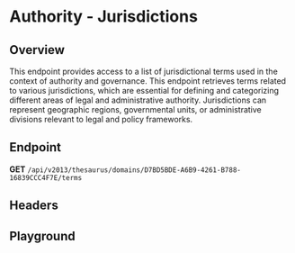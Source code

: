 <script setup>
import "../../../style.css"
import SwaggerUI from "../../../swagger/view/SwaggerUI.vue"
import swaggerJson from "../../../swagger/json/thesaurus/authority/jurisdictions.json";

const swaggerSpecs = [
  { json:swaggerJson, protected: false },
]
</script>

# Authority - Jurisdictions

## Overview

This endpoint provides access to a list of jurisdictional terms used in the context of authority and governance. This endpoint retrieves terms related to various jurisdictions, which are essential for defining and categorizing different areas of legal and administrative authority. Jurisdictions can represent geographic regions, governmental units, or administrative divisions relevant to legal and policy frameworks.


## Endpoint

**GET** `/api/v2013/thesaurus/domains/D7BD5BDE-A6B9-4261-B788-16839CCC4F7E/terms`

## Headers
<!--@include: ../../../components/common/header/accept.md-->

## Playground

<SwaggerUI :swaggerSpecs="swaggerSpecs" />